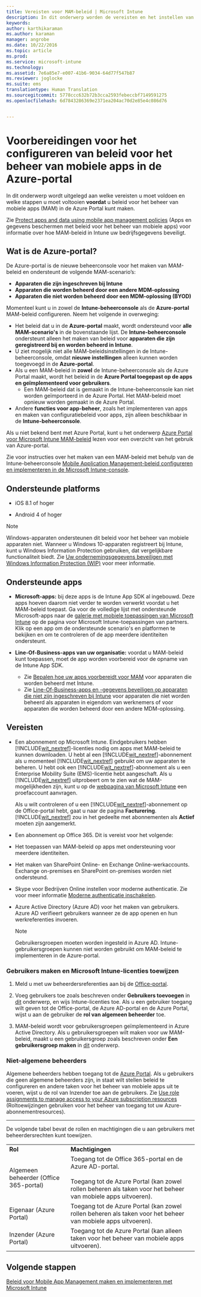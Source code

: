 ```yaml
---
title: Vereisten voor MAM-beleid | Microsoft Intune
description: In dit onderwerp worden de vereisten en het instellen van gebruikers beschreven voordat u Mobile App Management (MAM)-beleid kunt maken.
keywords: 
author: karthikaraman
ms.author: karaman
manager: angrobe
ms.date: 10/22/2016
ms.topic: article
ms.prod: 
ms.service: microsoft-intune
ms.technology: 
ms.assetid: 7e6a85e7-e007-41b6-9034-64d77f547b87
ms.reviewer: joglocke
ms.suite: ems
translationtype: Human Translation
ms.sourcegitcommit: 5778ccc632b72b3cca2593febeccbf7149591275
ms.openlocfilehash: 6d7843286369e2371ea204ac70d2e85e4c086d76


---
```


# Voorbereidingen voor het configureren van beleid voor het beheer van mobiele apps in de Azure-portal
In dit onderwerp wordt uitgelegd aan welke vereisten u moet voldoen en welke stappen u moet voltooien **voordat** u beleid voor het beheer van mobiele apps (MAM) in de Azure Portal kunt maken.

Zie [Protect apps and data using mobile app management policies](protect-apps-and-data-with-microsoft-intune.md) (Apps en gegevens beschermen met beleid voor het beheer van mobiele apps) voor informatie over hoe MAM-beleid in Intune uw bedrijfsgegevens beveiligt.

## Wat is de Azure-portal?
De Azure-portal is de nieuwe beheerconsole voor het maken van MAM-beleid en ondersteunt de volgende MAM-scenario’s:
- **Apparaten die zijn ingeschreven bij Intune**
- **Apparaten die worden beheerd door een andere MDM-oplossing**
- **Apparaten die niet worden beheerd door een MDM-oplossing (BYOD)**


Momenteel kunt u in zowel de **Intune-beheerconsole** als de **Azure-portal** MAM-beleid configureren.  Neem het volgende in overweging:

* Het beleid dat u in de **Azure-portal** maakt, wordt ondersteund voor **alle MAM-scenario's** in de bovenstaande lijst. De **Intune-beheerconsole** ondersteunt alleen het maken van beleid voor **apparaten die zijn geregistreerd bij en worden beheerd in Intune**.
* U ziet mogelijk niet alle MAM-beleidsinstellingen in de Intune-beheerconsole, omdat **nieuwe instellingen** alleen kunnen worden toegevoegd in de **Azure-portal**.
* Als u een MAM-beleid in **zowel** de Intune-beheerconsole als de Azure Portal maakt, wordt het beleid in de **Azure Portal toegepast op de apps en geïmplementeerd voor gebruikers**.
    * Een MAM-beleid dat is gemaakt in de Intune-beheerconsole kan niet worden geïmporteerd in de Azure Portal.  Het MAM-beleid moet opnieuw worden gemaakt in de Azure Portal.
* Andere **functies voor app-beheer**, zoals het implementeren van apps en maken van configuratiebeleid voor apps, zijn alleen beschikbaar in de **Intune-beheerconsole**.


Als u niet bekend bent met Azure Portal, kunt u het onderwerp [Azure Portal voor Microsoft Intune MAM-beleid](azure-portal-for-microsoft-intune-mam-policies.md) lezen voor een overzicht van het gebruik van Azure-portal.

Zie voor instructies over het maken van een MAM-beleid met behulp van de Intune-beheerconsole [Mobile Application Management-beleid configureren en implementeren in de Microsoft Intune-console](configure-and-deploy-mobile-application-management-policies-in-the-microsoft-intune-console.md).


##  Ondersteunde platforms
- iOS 8.1 of hoger

- Android 4 of hoger

>[!NOTE]
>Windows-apparaten ondersteunen dit beleid voor het beheer van mobiele apparaten niet. Wanneer u Windows 10-apparaten registreert bij Intune, kunt u Windows Information Protection gebruiken, dat vergelijkbare functionaliteit biedt. Zie [Uw ondernemingsgegevens beveiligen met Windows Information Protection (WIP)](https://technet.microsoft.com/en-us/itpro/windows/keep-secure/protect-enterprise-data-using-wip) voor meer informatie.

##  Ondersteunde apps
* **Microsoft-apps:** bij deze apps is de Intune App SDK al ingebouwd. Deze apps hoeven daarom niet verder te worden verwerkt voordat u het MAM-beleid toepast.
Ga voor de volledige lijst met ondersteunde Microsoft-apps naar de [galerie met mobiele toepassingen van Microsoft Intune](https://www.microsoft.com/en-us/cloud-platform/microsoft-intune-apps) op de pagina voor Microsoft Intune-toepassingen van partners. Klik op een app om de ondersteunde scenario's en platformen te bekijken en om te controleren of de app meerdere identiteiten ondersteunt.
* **Line-Of-Business-apps van uw organisatie:** voordat u MAM-beleid kunt toepassen, moet de app worden voorbereid voor de opname van de Intune App SDK.

  * Zie [Bepalen hoe uw apps voorbereidt voor MAM](decide-how-to-prepare-apps-for-mobile-application-management-with-microsoft-intune.md) voor apparaten die worden beheerd met Intune.
  * Zie [Line-Of-Business-apps en -gegevens beveiligen op apparaten die niet zijn ingeschreven bij Intune](protect-line-of-business-apps-and-data-on-devices-not-enrolled-in-microsoft-intune.md) voor apparaten die niet worden beheerd als apparaten in eigendom van werknemers of voor apparaten die worden beheerd door een andere MDM-oplossing.

## Vereisten

-   Een abonnement op Microsoft Intune.    Eindgebruikers hebben [!INCLUDE[wit_nextref](../includes/wit_nextref_md.md)]-licenties nodig om apps met MAM-beleid te kunnen downloaden.
U hebt al een [!INCLUDE[wit_nextref](../includes/wit_nextref_md.md)]-abonnement als u momenteel [!INCLUDE[wit_nextref](../includes/wit_nextref_md.md)] gebruikt om uw apparaten te beheren.  U hebt ook een [!INCLUDE[wit_nextref](../includes/wit_nextref_md.md)]-abonnement als u een Enterprise Mobility Suite (EMS)-licentie hebt aangeschaft. Als u [!INCLUDE[wit_nextref](../includes/wit_nextref_md.md)] uitprobeert om te zien wat de MAM-mogelijkheden zijn, kunt u op de [webpagina van Microsoft Intune](http://www.microsoft.com/en-us/server-cloud/products/microsoft-intune/) een proefaccount aanvragen.

    Als u wilt controleren of u een [!INCLUDE[wit_nextref](../includes/wit_nextref_md.md)]-abonnement op de Office-portal hebt, gaat u naar de pagina **Facturering**.  [!INCLUDE[wit_nextref](../includes/wit_nextref_md.md)] zou in het gedeelte met abonnementen als **Actief** moeten zijn aangemerkt.

-   Een abonnement op Office 365. Dit is vereist voor het volgende:
  - Het toepassen van MAM-beleid op apps met ondersteuning voor meerdere identiteiten.
  - Het maken van SharePoint Online- en Exchange Online-werkaccounts. Exchange on-premises en SharePoint on-premises worden niet ondersteund.
-   Skype voor Bedrijven Online instellen voor moderne authenticatie. Zie voor meer informatie [Moderne authenticatie inschakelen](http://social.technet.microsoft.com/wiki/contents/articles/34339.skype-for-business-online-enable-your-tenant-for-modern-authentication.aspx).


- Azure Active Directory (Azure AD) voor het maken van gebruikers. Azure AD verifieert gebruikers wanneer ze de app openen en hun werkreferenties invoeren.

    > [!NOTE]
    > Gebruikersgroepen moeten worden ingesteld in Azure AD. Intune-gebruikersgroepen kunnen niet worden gebruikt om MAM-beleid te implementeren in de Azure-portal.

### Gebruikers maken en Microsoft Intune-licenties toewijzen

1.  Meld u met uw beheerdersreferenties aan bij de [Office-portal](http://portal.office.com).

2.  Voeg gebruikers toe zoals beschreven onder **Gebruikers toevoegen** in [dit](https://docs.microsoft.com/en-us/intune/understand-explore/get-started-with-a-30-day-trial-of-microsoft-intune-step-2) onderwerp, en wijs Intune-licenties toe. Als u een gebruiker toegang wilt geven tot de Office-portal, de Azure AD-portal en de Azure Portal, wijst u aan de gebruiker de **rol van algemeen beheerder** toe.

5.  MAM-beleid wordt voor gebruikersgroepen geïmplementeerd in Azure Active Directory. Als u gebruikersgroepen wilt maken voor uw MAM-beleid, maakt u een gebruikersgroep zoals beschreven onder **Een gebruikersgroep maken** in [dit](https://docs.microsoft.com/en-us/intune/understand-explore/get-started-with-a-30-day-trial-of-microsoft-intune-step-3) onderwerp.

### Niet-algemene beheerders

Algemene beheerders hebben toegang tot de [Azure Portal](https://portal.azure.com).  Als u gebruikers die geen algemene beheerders zijn, in staat wilt stellen beleid te configureren en andere taken voor het beheer van mobiele apps uit te voeren, wijst u de rol van Inzender toe aan de gebruikers. Zie [Use role assignments to manage access to your Azure subscription resources](https://azure.microsoft.com/en-us/documentation/articles/role-based-access-control-configure/) (Roltoewijzingen gebruiken voor het beheer van toegang tot uw Azure-abonnementresources).

---------------------------------

De volgende tabel bevat de rollen en machtigingen die u aan gebruikers met beheerdersrechten kunt toewijzen.

|||
|--|----|
|**Rol**|**Machtigingen**|
|Algemeen beheerder (Office 365-portal)|Toegang tot de Office 365-portal en de Azure AD-portal.<br /><br />Toegang tot de Azure Portal (kan zowel rollen beheren als taken voor het beheer van mobiele apps uitvoeren).|
|Eigenaar (Azure Portal)|Toegang tot de Azure Portal (kan zowel rollen beheren als taken voor het beheer van mobiele apps uitvoeren).|
|Inzender (Azure Portal)|Toegang tot de Azure Portal (kan alleen taken voor het beheer van mobiele apps uitvoeren).|




## Volgende stappen
[Beleid voor Mobile App Management maken en implementeren met Microsoft Intune](create-and-deploy-mobile-app-management-policies-with-microsoft-intune.md)



<!--HONumber=Oct16_HO3-->


